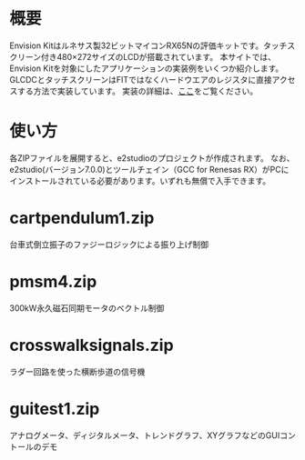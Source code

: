 # 概要
Envision Kitはルネサス製32ビットマイコンRX65Nの評価キットです。タッチスクリーン付き480×272サイズのLCDが搭載されています。
本サイトでは、Envision Kitを対象にしたアプリケーションの実装例をいくつか紹介します。
GLCDCとタッチスクリーンはFITではなくハードウエアのレジスタに直接アクセスする方法で実装しています。
実装の詳細は、[ここ](http://esoftjapan.com/wp/category/mcu/)をご覧ください。

# 使い方
各ZIPファイルを展開すると、e2studioのプロジェクトが作成されます。
なお、e2studio(バージョン7.0.0)とツールチェイン（GCC for Renesas RX）がPCにインストールされている必要があります。いずれも無償で入手できます。  

# cartpendulum1.zip
台車式倒立振子のファジーロジックによる振り上げ制御

# pmsm4.zip
300kW永久磁石同期モータのベクトル制御

# crosswalksignals.zip
ラダー回路を使った横断歩道の信号機

# guitest1.zip
アナログメータ、ディジタルメータ、トレンドグラフ、XYグラフなどのGUIコントールのデモ
